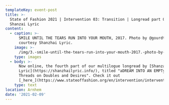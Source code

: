 ```yaml
---
templateKey: event-post
title: >-
  State of Fashion 2021 | Intervention 03: Transition | Longread part 04:
  Shanzai Lyric
content:
  - caption: >-
      SMILE UNTIL THE TEARS RUN INTO YOUR MOUTH, 2017. Photo by @gourdtimes,
      courtesy Shanzhai Lyric.
    image: >-
      /img/3.-smile-until-the-tears-run-into-your-mouth-2017.-photo-by-gourdtimes-courtesy-shanzhai-lyric.jpg
    type: images
  - body: >-
      Now online, the fourth part of our multilogue longread by [Shanzai
      Lyric](https://shanzhailyric.info/), titled "aDREAM INTO AN EMPTy: Some
      Threads on Doubles and Desires". Check it out
      [_here_](https://www.stateoffashion.org/en/intervention/intervention-03-transition/shanzhai-lyric/).
    type: text
location: Arnhem
date: '2021-02-09'
---
```


